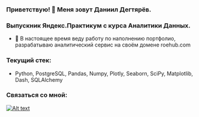 ### Приветствую! 👋 Меня зовут Даниил Дегтярёв.
### Выпускник Яндекс.Практикум с курса Аналитики Данных. 


- 🔭 В настоящее время веду работу по наполнению портфолио, разрабатываю аналитический сервис на своём домене roehub.com 

### Текущий стек:
- Python, PostgreSQL, Pandas, Numpy, Plotly, Seaborn, SciPy, Matplotlib, Dash, SQLAlchemy

### Связаться со мной:

[![Alt text](https://github-production-user-asset-6210df.s3.amazonaws.com/44256177/248284964-0fbd854a-c920-400d-a623-f26f4eb3cbe7.png)](https://t.me/ddegt)

